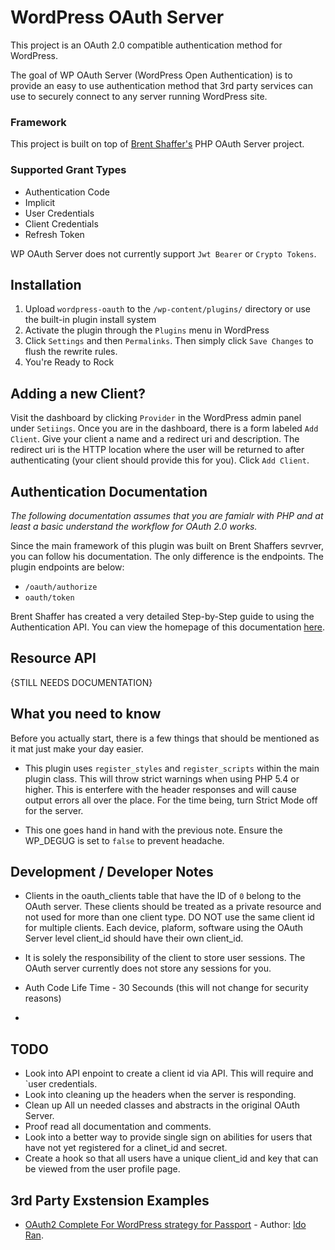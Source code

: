 # WordPress OAuth Server

This project is an OAuth 2.0 compatible authentication method for WordPress.

The goal of WP OAuth Server (WordPress Open Authentication) is to provide an easy to use authentication method that 3rd party services can use to securely connect to any server running WordPress site.

### Framework

This project is built on top of [Brent Shaffer's](https://github.com/bshaffer) PHP OAuth Server project.

### Supported Grant Types
* Authentication Code
* Implicit 
* User Credentials
* Client Credentials
* Refresh Token

WP OAuth Server does not currently support `Jwt Bearer` or `Crypto Tokens`.

## Installation

1. Upload `wordpress-oauth` to the `/wp-content/plugins/` directory or use the built-in plugin install system
1. Activate the plugin through the `Plugins` menu in WordPress
1. Click `Settings` and then `Permalinks`. Then simply click `Save Changes` to flush the rewrite rules.
1. You're Ready to Rock


## Adding a new Client?

Visit the dashboard by clicking `Provider` in the WordPress admin panel under `Setiings`. Once you are in the dashboard, there is a form labeled `Add Client`. Give your client a name and a redirect uri and description. The redirect uri is the HTTP location where the user will be returned to after authenticating (your client should provide this for you). Click `Add Client`.

## Authentication Documentation

*The following documentation assumes that you are famialr with PHP and at least a basic understand the workflow for OAuth 2.0 works.*

Since the main framework of this plugin was built on Brent Shaffers sevrver, you can follow his documentation. The only difference is the endpoints. The plugin endpoints are below:

- `/oauth/authorize`
- `oauth/token`

Brent Shaffer has created a very detailed Step-by-Step guide to using the Authentication API. You can view the 
homepage of this documentation [here](http://bshaffer.github.io/oauth2-server-php-docs/cookbook/). 



## Resource API

{STILL NEEDS DOCUMENTATION}

## What you need to know

Before you actually start, there is a few things that should be mentioned as it mat just make your day easier.

* This plugin uses `register_styles` and `register_scripts` within the main plugin class. This will throw strict warnings when using PHP 5.4 or higher. This is enterfere with the header responses and will cause output errors all over the place. For the time being, turn Strict Mode off for the server. 

* This one goes hand in hand with the previous note. Ensure the WP_DEGUG is set to `false` to prevent headache.

## Development / Developer Notes

* Clients in the oauth_clients table that have the ID of `0` belong to the OAuth server. These clients should be treated as a private resource and not used for more than one client type. DO NOT use the same client id for multiple clients. Each device, plaform, software using the OAuth Server level client_id should have their own client_id.

* It is solely the responsibility of the client to store user sessions. The OAuth server currently does not store any sessions for you.

* Auth Code Life Time - 30 Secounds (this will not change for security reasons)

* 

## TODO

* Look into API enpoint to create a client id via API. This will require and `user credentials.
* Look into cleaning up the headers when the server is responding.
* Clean up All un needed classes and abstracts in the original OAuth Server.
* Proof read all documentation and comments.
* Look into a better way to provide single sign on abilities for users that have not yet registered for a clinet_id and secret.
* Create a hook so that all users have a unique client_id and key that can be viewed from the user profile page.

## 3rd Party Exstension Examples

* [OAuth2 Complete For WordPress strategy for Passport](https://www.npmjs.com/package/passport-oauth2-complete-for-wordpress) - Author: [Ido Ran](http://github.com/ido-ran).